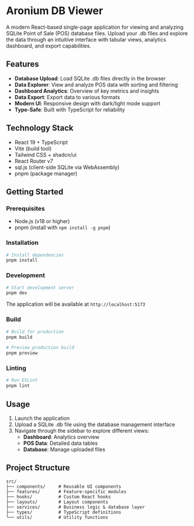 # Aronium DB Viewer

A modern React-based single-page application for viewing and analyzing SQLite Point of Sale (POS) database files. Upload your .db files and explore the data through an intuitive interface with tabular views, analytics dashboard, and export capabilities.

## Features

- **Database Upload**: Load SQLite .db files directly in the browser
- **Data Explorer**: View and analyze POS data with sorting and filtering
- **Dashboard Analytics**: Overview of key metrics and insights
- **Data Export**: Export data to various formats
- **Modern UI**: Responsive design with dark/light mode support
- **Type-Safe**: Built with TypeScript for reliability

## Technology Stack

- React 19 + TypeScript
- Vite (build tool)
- Tailwind CSS + shadcn/ui
- React Router v7
- sql.js (client-side SQLite via WebAssembly)
- pnpm (package manager)

## Getting Started

### Prerequisites

- Node.js (v18 or higher)
- pnpm (install with `npm install -g pnpm`)

### Installation

```bash
# Install dependencies
pnpm install
```

### Development

```bash
# Start development server
pnpm dev
```

The application will be available at `http://localhost:5173`

### Build

```bash
# Build for production
pnpm build

# Preview production build
pnpm preview
```

### Linting

```bash
# Run ESLint
pnpm lint
```

## Usage

1. Launch the application
2. Upload a SQLite .db file using the database management interface
3. Navigate through the sidebar to explore different views:
   - **Dashboard**: Analytics overview
   - **POS Data**: Detailed data tables
   - **Database**: Manage uploaded files

## Project Structure

```
src/
├── components/     # Reusable UI components
├── features/       # Feature-specific modules
├── hooks/          # Custom React hooks
├── layouts/        # Layout components
├── services/       # Business logic & database layer
├── types/          # TypeScript definitions
└── utils/          # Utility functions
```

